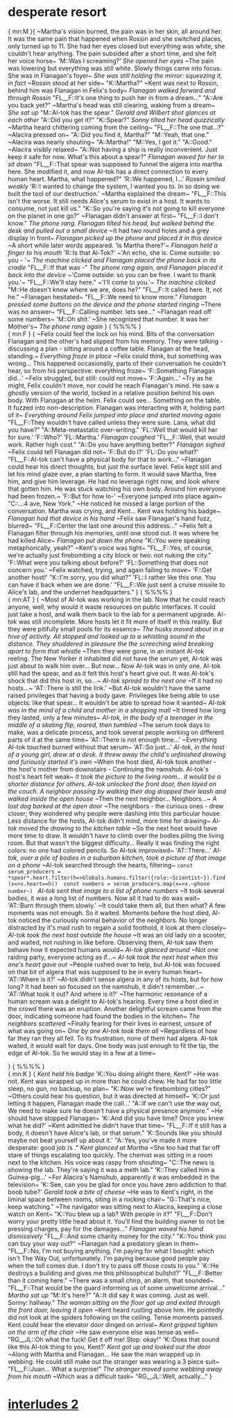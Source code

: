 # desperate resort

{
mn:M
}{
~Martha's vision burned, the pain was in her skin, all around her.
It was the same pain that happened when Rossin and she switched places, only turned up to 11.
She had her eyes closed but everything was white, she couldn't hear anything. 
The pain subsided after a short time, and she felt her voice horse~
'M::Was I screaming?'
*She opened her eyes* 
~The pain was lowering but everything was still white.
Slowly things came into focus.
She was in Flanagan's foyer~ 
*She was still holding the mirror: squeezing it, in fact*
~Rossin stood at her side~
"K::Martha?"
~Kent was next to Rossin, behind him was Flanagan in Felix's body~
*Flanagan walked forward and through Rossin*
"FL__F::It's one thing to push her in from a dream..."
"A::Are you back yet?"
~Martha's head was still clearing, waking from a dream~
*She sat up*
"M::Al-tok has the spear."
*Gerald and Wilbert shot glances at each other*
"A::Did you get it?"
"K::Spear?"
*Sonny tilted her head quizzically*
~Martha heard chittering coming from the ceiling~
"FL__F::The one that...?"
~Alacira pressed on~
"A::Did you find it, Martha?"
"M::Yeah, that one."
~Alacira was nearly shouting~
"A::Martha!"
"M::Yes, I got it."
"A::Good."
~Alacira visibly relaxed~
"A::Not having a ship is really inconvenient.
Just keep it safe for now.
What's this about a spear?"
*Flanagan waved for her to sit down*
"FL__F::That spear was supposed to funnel the algera into martha here.
She modified it, and now Al-tok has a direct connection to every human heart.
Martha, what happened?"
'R::We happened, I...'
*Rossin smiled weakly*
'R::I wanted to change the system, I wanted you to.
In so doing we built the tool of our destruction.'
~Martha explained the dream~
"FL__F::This isn't the worse.
It still needs Alice's serum to exist in a host.
It wants to consume, not just kill us."
"K::So you're saying it's not going to kill everyone on the planet in one go?"
~Flanagan didn't answer at first~
"FL__F::I don't know."
*The phone rang.
Flanagan tilted his head, but walked behind the desk and pulled out a small device*
~It had two round holes and a grey display in front~
*Flanagan picked up the phone and placed it in this device*
~A short while later words appeared.
'Is Martha there?'~
*Flanagan held a finger to his mouth*
'R::Is that Al-Tok?'
~'An echo, she is.
Come outside: so you - '~
*The machine clicked and Flanagan placed the phone back in its cradle*
"FL__F::If that was -"
*The phone rang again, and Flanagan placed it back into the device*
~'Come outside: so you can be free.
I want to thank you.'~
"FL__F::We'll stay here."
~'I'll come to you.'~
*The machine clicked*
"M::He doesn't know where we are, does he?"
"FL__F::It called here. It, not he."
~Flanagan hesitated~
"FL__F::We need to know more."
*Flanagan pressed some buttons on the device and the phone started ringing*
~There was no answer~
"FL__F::Calling number.
lets see..."
~Flanagan read off some numbers~
'M::Oh shit.'
~She recognized that number.
It was her Mother's~
*The phone rang again*
}
{
%%%%
}    
{
mn:F
}
{
~Felix could feel the lock on his mind. 
Bits of the conversation Flanagan and the other's had slipped from his memory.
They were talking - discussing a plan - sitting around a coffee table.
Flanagan at the head, standing.~
*Everything froze in place* 
~Felix could think, but something was wrong...
This happened occasionally, parts of their conversation he couldn't hear, so from his perspective: everything froze~
'F::Something Flanagan did...'
~Felix struggled, but still: could not move~
'F::Again...'
~Try as he might, Felix couldn't move, nor could he reach Flanagan's mind.
He saw a ghostly version of the world, locked in a relative position behind his own body.
With Flanagan at the helm.
Felix could see... 
Something on the table.
It fuzzed into non-description.
Flanagan was interacting with it, holding part of it~
*Everything around Felix jumped into place and started moving again*
"FL__F::They wouldn't have called unless they were sure.
Lana, what did you have?"
"A::Meta-metastatic over-writing."
'FL::Well that would kill her for sure.'
'F::Who?'
'FL::Martha.'
*Flanagan coughed*
"FL__F::Well, that would work.
Rather high cost."
"A::Do you have anything better?"
*Flanagan sighed*
~Felix could tell Flanagan did not~
'F::But do I?'
'FL::Do you what?'
"FL__F::Al-tok can't have a physical body for that to work..."
~Flanagan could hear his direct thoughts, but just the surface level.
Felix kept still and let his mind glaze over, a plan starting to form.
It would save Martha, free him, and give him leverage.
He had no leverage right now, and look where that gotten him.
He was stuck watching his own body.
Around him everyone had been frozen.~
'F::But for how lo-'
~Everyone jumped into place again~
"C::...4 ave, New York."
~He noticed he missed a large portion of the conversation.
Martha was crying, and Kent...
Kent was holding his badge~
*Flanagan had that device in his hand*
~Felix saw Flanagan's hand fuzz, blurred~
"FL__F::Center the last one around this address..."
~Felix felt a Flanagan filter through his memories, until one stood out. 
It was where he had killed Alice~
*Flanagan put down the phone*
"K::You were speaking metaphorically, yeah?"
~Kent's voice was tight~
"FL__F::Yes, of course, we're actually just firebombing a city block or two: not nuking the city."
'F::What were you talking about before?'
'FL::Something that does not concern you.'
~Felix watched, trying, and again failing to move~
'F::Get another host!'
"K::I'm sorry, you did what?"
'FL::I rather like this one. 
You can have it back when we are done.'
"FL__F::We just sent a cruise missile to Alice's lab, and the undernet headquarters."
}
{
%%%%
}    
{
mn:AT
}
{
~Most of Al-tok was working in the lab. 
Now that he could reach anyone, well, why would it waste resources on public interfaces.
It could just take a host, and walk them back to the lab for a permanent upgrade.
Al-tok was still incomplete. 
More hosts let it fit more of itself in this reality.
But they were pitifully small pools for its essence~
*The husks moved about in a hive of activity. 
All stopped and looked up to a whistling sound in the distance.
They shuddered in pleasure the the screeching wind breaking apart to form that whistle*
~Then they were gone, in an instant Al-tok reeling.
The New Yorker it inhabited did not have the serum yet, Al-tok was just about to walk him over... 
But now...
Now Al-tok was in only one.
Al-tok still had the spear, and as it felt this host's heart give out.
It was Al-tok's shock that did this host in, so...~ 
*Al-tok spread to the next one*
~If it had no hosts...~
'AT::There is still the link.'
~But Al-tok wouldn't have the same raised privileges that having a body gave. 
Privileges like being able to use objects: like that spear...
It wouldn't be able to spread how it wanted~
*Al-tok was in the mind of a child and mother in a shopping mall*
~It timed how long they lasted, only a few minutes~
*Al-tok, in the body of a teenager in the middle of a skating flip, roared, then tumbled*
~The serum took days to make, was a delicate process, and took several people working on different parts of it at the same time~
'AT::There is not enough time...'
~Everything Al-tok touched burned without that serum~
'AT::So just...'
*Al-tok, in the host of a young girl, drew at a desk.
It threw away the child's unfinished drawing and furiously started it's own*
~When the host died, Al-tok took another - the host's mother from downstairs - Continuing the namshub.
Al-tok's host's heart felt weak~
*It took the picture to the living room... it would be a shorter distance for others.
Al-tok unlocked the front door, then layed on the couch.
A neighbor passing by walking their dog dropped their leash and walked inside the open house*
~Then the next neighbor... 
Neighbors...~
*A lost dog barked at the open door*
~The neighbors - the curious ones -  drew closer; they wondered why people were dashing into this particular house.
Less distance for the hosts, Al-tok didn't mind, more time for drawing~
*Al-tok moved the drawing to the kitchen table*
~So the next host would have more time to draw.
It wouldn't have to climb over the bodies piling the living room.
But that wasn't the biggest difficulty...
Really it was finding the right colors: no one had colored pencils.
So Al-tok improvised~
'AT::There...'
*Al-tok, over a pile of bodies in a suburban kitchen, took a picture of that image on a phone*
~Al-tok searched through the hearts, filtering~
`
const serum_producers = *spear*.heart.filter(h=>Globals.humans.filter({role:~Scientist~}).find(x=>x.heart==h)) 
const numbers = serum_producers.map(x=>x.~phone number~) 
`
*Al-tok sent that image to a list of phone numbers*
~It took several bodies, it was a long list of numbers.
Now all it had to do was wait~
'AT::Burn through them slowly.'
~It could take them all, but then what?
A few moments was not enough.
So it waited.
Moments before the host died, Al-tok noticed the curiously normal behavior of the neighbors.
No longer distracted by it's mad rush to regain a solid foothold, it look at them closely~
*Al-tok took the next host outside the house*
~It was an old lady on a scooter, and waited, not rushing in like before.
Observing them, Al-tok saw them behave how it expected humans would~
*Al-tok glanced around*
~Not one raiding party, everyone acting as if...~
*Al-tok took the next host when this one's heart gave out*
~People rushed over to help, but Al-tok was focused on that bit of algera that was supposed to be in every human heart~
'AT::Where is it?'
~Al-tok didn't sense algera in any of its hosts, but for how long?
It had been so focused on the namshub, it didn't remember...~
'AT::What took it out?
And where is it?'
~The harmonic resonance of a human scream was a delight to Al-tok's hearing. 
Every time a host died in the crowd there was an eruption.
Another delightful scream came from the door, indicating someone had found the bodies in the kitchen~
*The neighbors scattered*
~Finally fearing for their lives in earnest, unsure of what was going on~
*One by one Al-tok took them all*
~Regardless of how far they ran they all fell.
To its frustration, none of them had algera.
Al-tok waited, it would wait for days.
One body was just enough to fit the tip, the edge of Al-tok.
So he would stay in a few at a time~

}
{
%%%%
}    
{
mn:K
}
{
*Kent held his badge*
'K::You doing alright there, Kent?'
~He was not.
Kent was wrapped up in more than he could chew. 
He had far too little sleep, no gun, no backup, no plan~
"K::Now we're firebombing cities?"
~Others could hear his question, but it was directed at himself~
'K::Or just letting it happen, Flanagan made the call...'
"A::If we can't use the way out, We need to make sure he doesn't have a physical presence anymore."
~He should have stopped Flanagan~
'K::And did you have time?
Once you knew what he did?'
~Kent admitted he didn't have that time~
"FL__F::If it still has a body, it doesn't have Alice's lab, or that serum."
'K::Sounds like you should maybe not beat yourself up about it.'
"A::Yes, you've made it more desperate: good job /s ."
*Kent glanced at Martha*
~She too had that far off stare of things escalating too quickly.
The chemist was sitting in a room next to the kitchen. His voice was raspy from shouting~
"C::The news is showing the lab.
They're saying it was a meth lab."
'K::They called him a Guinea-pig...'
~For Alacira's Namshub, apparently it was embedded in the television~
'K::See, can you be glad for once you have zero addiction to that boob tube?'
*Gerald took a bite of cheese*
~He was to Kent's right, in the liminal space between rooms, siting in a rocking chair~
"G::That's nice, keep watching."
~The navigator was sitting next to Alacira, keeping a close watch on Kent~
"K::You blew up a lab?
With people in it?"
"FL__F::Don't worry your pretty little head about it.
You'll find the building owner to not be pressing charges, pay for the damages..."
*Flanagan waved his hand dismissively*
"FL__F::And some charity money for the city."
"K::You think you can buy your way out?"
~Flanagan had a predatory glean in them~
"FL__F::No, I'm not buying anything, I'm paying for what I bought: which isn't The Way Out, unfortunately.
I'm paying because good people pay when the toll comes due.
I don't try to pass off those costs to you."
'K::He destroys a building and gives me this philosophical bullshit?'
"FL__F::Better than it coming here."
~There was a small chirp, an alarm, that sounded~
"FL__F::That would be the guard informing us of some unwelcome arrival..."
*Martha sat up*
"M::It's here?"
"A::It did say it was coming.
Just as well.
Sonny: hallway."
*The woman sitting on the floor got up and exited through the front door, leaving it open*
~Kent heard rustling above him.
He pointedly did not look at the spiders following on the ceiling.
Tense moments passed.
Kent could hear the elevator door dinged on arrival~
*Kent gripped tighten on the arm of the chair*
~He saw everyone else was tense as well~
"RG__JL::Oh what the fuck!
Get it off me!
Stop: okay!"
'K::Does that sound like this Al-tok thing to you, Kent?'
*Kent got up and looked out the door*
~Along with Martha and Flanagan... 
He saw the man wrapped up in webbing. 
He could still make out the stranger was wearing a 3 piece suit~
"FL__F::Juan... What a surprise!"
*The stranger moved some webbing away from his mouth*
~Which was a difficult task~
"RG__JL::Well, actually..."
}    

# [interludes 2](interludes-2.md)
